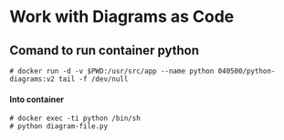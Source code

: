 # Work with Diagrams as Code

## Comand to run container python
```console
# docker run -d -v $PWD:/usr/src/app --name python 040500/python-diagrams:v2 tail -f /dev/null
```
#### Into container 
```console
# docker exec -ti python /bin/sh
# python diagram-file.py
```